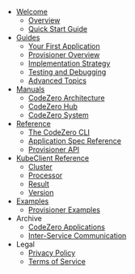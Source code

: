 <!-- markdownlint-disable MD041 -->

- [Welcome](/welcome.md)
  - [Overview](/welcome/overview.md)
  - [Quick Start Guide](/welcome/quickstart.md)
- [Guides](/guides/overview.md)
  - [Your First Application](/guides/firstapp.md)
  - [Provisioner Overview](/guides/provisioners.md)
  - [Implementation Strategy](/guides/implementation.md)
  - [Testing and Debugging](/guides/testdebug.md)
  - [Advanced Topics](/guides/advanced.md)
- [Manuals](/manuals/overview.md)
  - [CodeZero Architecture](/manuals/architecture.md)
  - [CodeZero Hub](/manuals/hub.md)
  - [CodeZero System](/manuals/system.md)
- [Reference](/reference/overview.md)
  - [The CodeZero CLI](/reference/cli.md)
  - [Application Spec Reference](/reference/appspec.md)
  - [Provisioner API](/reference/provisioners.md)
- [KubeClient Reference](/kubeclient/index.md)
  - [Cluster](/kubeclient/classes/cluster.md)
  - [Processor](/kubeclient/classes/processor.md)
  - [Result](/kubeclient/classes/result.md)
  - [Version](/kubeclient/classes/version.md)
- [Examples](/examples/overview.md)
  - [Provisioner Examples](/examples/provisioners.md)
- Archive
  - [CodeZero Applications](/archive/app-service.md)
  - [Inter-Service Communication](/archive/pubsub.md)
- Legal
  - [Privacy Policy](/legal/privacy.md)
  - [Terms of Service](/legal/terms.md)
